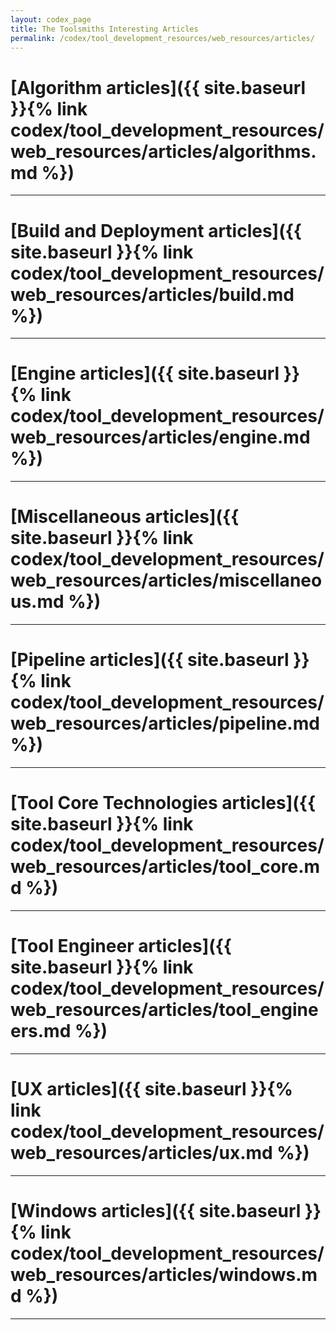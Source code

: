 ```yaml
---
layout: codex_page
title: The Toolsmiths Interesting Articles
permalink: /codex/tool_development_resources/web_resources/articles/
---
```


# [Algorithm articles]({{ site.baseurl }}{% link codex/tool_development_resources/web_resources/articles/algorithms.md %})

------

# [Build and Deployment articles]({{ site.baseurl }}{% link codex/tool_development_resources/web_resources/articles/build.md %})

------

# [Engine articles]({{ site.baseurl }}{% link codex/tool_development_resources/web_resources/articles/engine.md %})

------

# [Miscellaneous articles]({{ site.baseurl }}{% link codex/tool_development_resources/web_resources/articles/miscellaneous.md %})

------

# [Pipeline articles]({{ site.baseurl }}{% link codex/tool_development_resources/web_resources/articles/pipeline.md %})

------

# [Tool Core Technologies articles]({{ site.baseurl }}{% link codex/tool_development_resources/web_resources/articles/tool_core.md %})

------

# [Tool Engineer articles]({{ site.baseurl }}{% link codex/tool_development_resources/web_resources/articles/tool_engineers.md %})

------

# [UX articles]({{ site.baseurl }}{% link codex/tool_development_resources/web_resources/articles/ux.md %})

------

# [Windows articles]({{ site.baseurl }}{% link codex/tool_development_resources/web_resources/articles/windows.md %})

------
